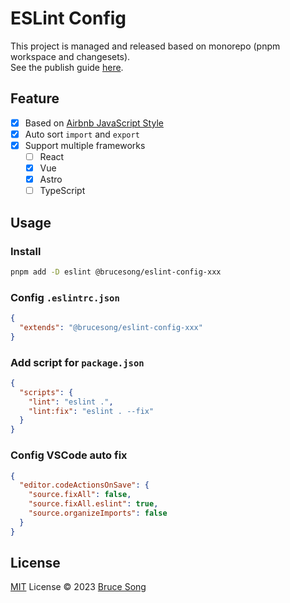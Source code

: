 # ESLint Config

This project is managed and released based on monorepo (pnpm workspace and changesets).  
See the publish guide [here](./DEVELOPMENT.md).

## Feature

- [x] Based on [Airbnb JavaScript Style](https://github.com/airbnb/javascript)
- [x] Auto sort `import` and `export`
- [x] Support multiple frameworks
  - [ ] React
  - [x] Vue
  - [x] Astro
  - [ ] TypeScript

## Usage

### Install

```bash
pnpm add -D eslint @brucesong/eslint-config-xxx
```

### Config `.eslintrc.json`

```json
{
  "extends": "@brucesong/eslint-config-xxx"
}
```

### Add script for `package.json`

```json
{
  "scripts": {
    "lint": "eslint .",
    "lint:fix": "eslint . --fix"
  }
}
```

### Config VSCode auto fix

```json
{
  "editor.codeActionsOnSave": {
    "source.fixAll": false,
    "source.fixAll.eslint": true,
    "source.organizeImports": false
  }
}
```

## License

[MIT](/LICENSE) License &copy; 2023 [Bruce Song](https://github.com/recallwei)
